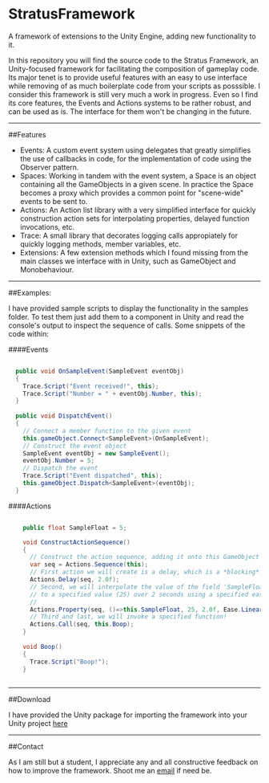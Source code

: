 # StratusFramework
A framework of extensions to the Unity Engine, adding new functionality to it.

In this repository you will find the source code to the Stratus Framework, an Unity-focused framework for facilitating the composition of gameplay code.
Its major tenet is to provide useful features with an easy to use interface while removing of as much boilerplate code from your scripts as posssible.
I consider this framework is still very much a work in progress. Even so I find its core features, the Events and Actions systems to be rather robust, and can be used as is. The interface for them won't be changing in the future.

---
##Features
- Events: A custom event system using delegates that greatly simplifies the use of callbacks in code, for the implementation of code using the Observer pattern.
- Spaces: Working in tandem with the event system, a Space is an object containing all the GameObjects in a given scene. In practice the Space becomes a proxy which provides a common point for "scene-wide" events to be sent to.
- Actions: An Action list library with a very simplified interface for quickly construction action sets for interpolating properties, delayed function invocations, etc.
- Trace: A small library that decorates logging calls appropiately for quickly logging methods, member variables, etc.
- Extensions: A few extension methods which I found missing from the main classes we interface with in Unity, such as GameObject and Monobehaviour.

---
##Examples:

I have provided sample scripts to display the functionality in the samples folder. To test them just add them to a component in Unity and read the console's output to inspect the sequence of calls.
Some snippets of the code within:

####Events

```C#

  public void OnSampleEvent(SampleEvent eventObj)
  {
    Trace.Script("Event received!", this);
    Trace.Script("Number = " + eventObj.Number, this);
  }
  
  public void DispatchEvent() 
  {
    // Connect a member function to the given event
    this.gameObject.Connect<SampleEvent>(OnSampleEvent);
    // Construct the event object
    SampleEvent eventObj = new SampleEvent();
    eventObj.Number = 5;
    // Dispatch the event
    Trace.Script("Event dispatched", this);
    this.gameObject.Dispatch<SampleEvent>(eventObj);
  }    
```

####Actions

```C#

    public float SampleFloat = 5;

    void ConstructActionSequence() 
    {
      // Construct the action sequence, adding it onto this GameObject's list of active actions
      var seq = Actions.Sequence(this);
      // First action we will create is a delay, which is a *blocking* action
      Actions.Delay(seq, 2.0f);      
      // Second, we will interpolate the value of the field 'SampleFloat' from its initial value (5) 
      // to a specified value (25) over 2 seconds using a specified easing (curve) algorithm
      //
      Actions.Property(seq, ()=>this.SampleFloat, 25, 2.0f, Ease.Linear);
      // Third and last, we will invoke a specified function!
      Actions.Call(seq, this.Boop);
    }
    
    void Boop() 
    {
      Trace.Script("Boop!");
    }
    

```

---
##Download

I have provided the Unity package for importing the framework into your Unity project [here](StratusFramework.unitypackage)

---
##Contact

As I am still but a student, I appreciate any and all constructive feedback on how to improve the framework. Shoot me an [email](ckpsm@live.com) if need be.